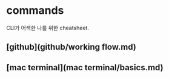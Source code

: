 # commands

CLI가 어색한 나를 위한 cheatsheet.

## [github](github/working flow.md)

## [mac terminal](mac terminal/basics.md)
